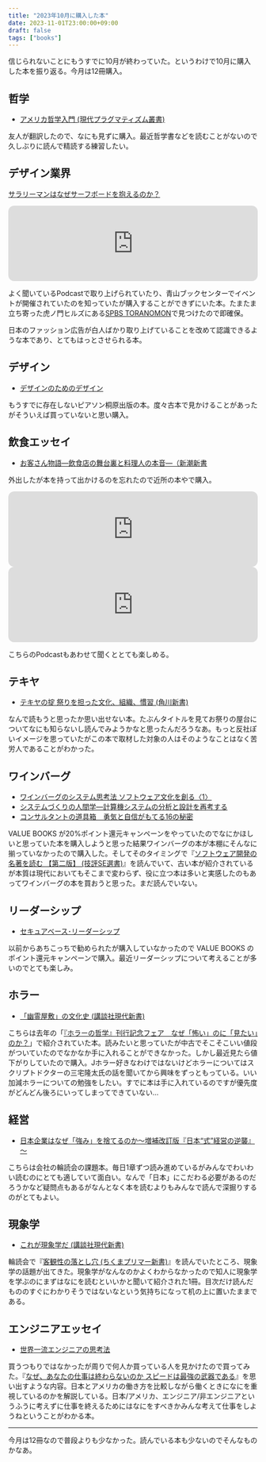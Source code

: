 ```yaml
---
title: "2023年10月に購入した本"
date: 2023-11-01T23:00:00+09:00
draft: false
tags: ["books"]
---
```


信じられないことにもうすでに10月が終わっていた。というわけで10月に購入した本を振り返る。今月は12冊購入。

## 哲学

- [アメリカ哲学入門 (現代プラグマティズム叢書) ](https://amzn.to/45PVEAw)

友人が翻訳したので、なにも見ずに購入。最近哲学書などを読むことがないので久しぶりに読んで精読する練習したい。


## デザイン業界

[サラリーマンはなぜサーフボードを抱えるのか？](https://www.bathboys.tokyo/product/why-is-the-salaryman-book)

<iframe style="border-radius:12px" src="https://open.spotify.com/embed/episode/2yPexdy58nFQhNmv4wcHsW?utm_source=generator" width="100%" height="152" frameBorder="0" allowfullscreen="" allow="autoplay; clipboard-write; encrypted-media; fullscreen; picture-in-picture" loading="lazy"></iframe>

よく聞いているPodcastで取り上げられていたり、青山ブックセンターでイベントが開催されていたのを知っていたが購入することができずにいた本。たまたま立ち寄った虎ノ門ヒルズにある[SPBS TORANOMON](https://www.toranomonhills.com/gourmet_shops/0063.html)で見つけたので即確保。

日本のファッション広告が白人ばかり取り上げていることを改めて認識できるような本であり、とてもはっとさせられる本。

## デザイン

- [デザインのためのデザイン](https://amzn.to/49fOZCy)

もうすでに存在しないピアソン桐原出版の本。度々古本で見かけることがあったがそういえば買っていないと思い購入。

## 飲食エッセイ

- [お客さん物語―飲食店の舞台裏と料理人の本音―（新潮新書](https://amzn.to/3MrRYOp)

外出したが本を持って出かけるのを忘れたので近所の本やで購入。

<iframe style="border-radius:12px" src="https://open.spotify.com/embed/episode/54GzIJcrqNzF2lRciaHABk?utm_source=generator" width="100%" height="152" frameBorder="0" allowfullscreen="" allow="autoplay; clipboard-write; encrypted-media; fullscreen; picture-in-picture" loading="lazy"></iframe>
<iframe style="border-radius:12px" src="https://open.spotify.com/embed/episode/6r64Hs8PFZazyVRHjJZ1kM?utm_source=generator" width="100%" height="152" frameBorder="0" allowfullscreen="" allow="autoplay; clipboard-write; encrypted-media; fullscreen; picture-in-picture" loading="lazy"></iframe>

こちらのPodcastもあわせて聞くととても楽しめる。

## テキヤ

- [テキヤの掟 祭りを担った文化、組織、慣習 (角川新書)](https://amzn.to/46QEXpO)

なんで読もうと思ったか思い出せない本。たぶんタイトルを見てお祭りの屋台についてなにも知らないし読んでみようかなと思ったんだろうなあ。もっと反社ぽいイメージを思っていたがこの本で取材した対象の人はそのようなことはなく苦労人であることがわかった。


## ワインバーグ

- [ワインバーグのシステム思考法 ソフトウェア文化を創る〈1〉](https://amzn.to/3MlsCSb)
- [システムづくりの人間学―計算機システムの分析と設計を再考する](https://amzn.to/3scQKQn)
- [コンサルタントの道具箱　勇気と自信がもてる16の秘密](https://amzn.to/3QFnniX)

VALUE BOOKS が20%ポイント還元キャンペーンをやっていたのでなにかほしいと思っていた本を購入しようと思った結果ワインバーグの本が本棚にそんなに揃っていなかったので購入した。そしてそのタイミングで『[ソフトウェア開発の名著を読む 【第二版】 (技評SE選書)](https://amzn.to/3FHUlZM)』を読んでいて、古い本が紹介されているが本質は現代においてもそこまで変わらず、役に立つ本は多いと実感したのもあってワインバーグの本を買おうと思った。まだ読んでいない。

## リーダーシップ

- [セキュアベース･リーダーシップ](https://amzn.to/3SpIxTG)

以前からあちこっちで勧められたが購入していなかったので VALUE BOOKS のポイント還元キャンペーンで購入。最近リーダーシップについて考えることが多いのでとても楽しみ。

## ホラー

- [「幽霊屋敷」の文化史 (講談社現代新書)](https://amzn.to/3tSVDOV)

こちらは去年の「[『ホラーの哲学』刊行記念フェア　なぜ「怖い」のに「見たい」のか？](https://honto.jp/store/news/detail_041000071468.html)」で紹介されていた本。読みたいと思っていたが中古でそこそこいい値段がついていたのでなかなか手に入れることができなかった。しかし最近見たら値下がりしていたので購入。Jホラー好きなわけではないけどホラーについてはスクリプトドクターの三宅隆太氏の話を聞いてから興味をずっともっている。いい加減ホラーについての勉強をしたい。すでに本は手に入れているのですが優先度がどんどん後ろにいってしまってできていない…

## 経営

- [日本企業はなぜ「強み」を捨てるのか～増補改訂版『日本“式”経営の逆襲』～](https://amzn.to/40iPCqM)

こちらは会社の輪読会の課題本。毎日1章ずつ読み進めているがみんなでわいわい読むのにとても適していて面白い。なんで「日本」にこだわる必要があるのだろうかなど疑問点もあるがなんとなく本を読むよりもみんなで読んで深掘りするのがとてもよい。

## 現象学

- [これが現象学だ (講談社現代新書) ](https://amzn.to/3QEVtn4)

輪読会で『[客観性の落とし穴 (ちくまプリマー新書)](https://amzn.to/49i9Chq)』を読んでいたところ、現象学の話題が出てきた。現象学がなんなのかよくわからなかったので知人に現象学を学ぶのにまずはなにを読むといいかと聞いて紹介された1冊。目次だけ読んだもののすぐにわかりそうではないなという気持ちになって机の上に置いたままである。

## エンジニアエッセイ

- [世界一流エンジニアの思考法](https://amzn.to/3Mpcr6u)

買うつもりではなかったが周りで何人か買っている人を見かけたので買ってみた。『[なぜ、あなたの仕事は終わらないのか スピードは最強の武器である](https://amzn.to/40mrofh)』を思い出すような内容。日本とアメリカの働き方を比較しながら働くときになにを重視しているのかを解説している。日本/アメリカ、エンジニア/非エンジニアというふうに考えずに仕事を終えるためにはなにをすべきかみんな考えて仕事をしようねということがわかる本。

---

今月は12冊なので普段よりも少なかった。読んでいる本も少ないのでそんなものかなあ。